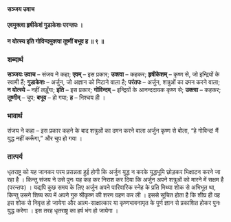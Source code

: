#### सञ्जय उवाच
#### एवमुक्त्वा हृषीकेशं गुडाकेशः परन्तपः ।
#### न योत्स्य इति गोविन्दमुक्त्वा तूष्णीं बभूव ह ॥ ९ ॥

### शब्दार्थ

**सञ्जयः उवाच** – संजय ने कहा; **एवम्** – इस प्रकार; **उक्त्वा** – कहकर; **हृषीकेशम्** – कृष्ण से, जो  इन्द्रियों के स्वामी हैं; **गुडाकेशः** – अर्जुन, जो अज्ञान को मिटाने वाला  है; **परंतपः** – अर्जुन, शत्रुओं का दमन करने वाला; **न योत्स्ये** – नहीं लड़ूँगा; **इति** – इस प्रकार; **गोविन्दम्** – इन्द्रियों के आनन्ददायक कृष्ण से; **उक्त्वा** – कहकर; **तूष्णीम्** – चुप; **बभूव** – हो गया; **ह** – निश्चय ही ।

### भावार्थ

संजय ने कहा – इस प्रकार कहने के बाद शत्रुओं का दमन करने वाला अर्जुन कृष्ण से बोला, “हे गोविन्द! मैं युद्ध नहीं करूँगा,” और चुप हो गया ।

### तात्पर्य

धृतराष्ट्र को यह जानकर परम प्रसन्नता हुई होगी कि अर्जुन युद्ध न करके युद्धभूमि छोड़कर भिक्षाटन करने जा रहा है । किन्तु संजय ने उसे पुनः यह कह कर निराश कर दिया कि अर्जुन अपने शत्रुओं को मारने में सक्षम है (परन्तपः) । यद्यपि कुछ समय के लिए अर्जुन अपने पारिवारिक स्नेह के प्रति मिथ्या शोक से अभिभूत था, किन्तु उसने शिष्य रूप में अपने गुरु श्रीकृष्ण की शरण ग्रहण कर ली । इससे सूचित होता है कि शीघ्र ही वह इस शोक से निवृत्त हो जायेगा और आत्म-साक्षात्कार या कृष्णभावनामृत के पूर्ण ज्ञान से प्रकाशित होकर पुनः युद्ध करेगा । इस तरह धृतराष्ट्र का हर्ष भंग हो जायेगा ।